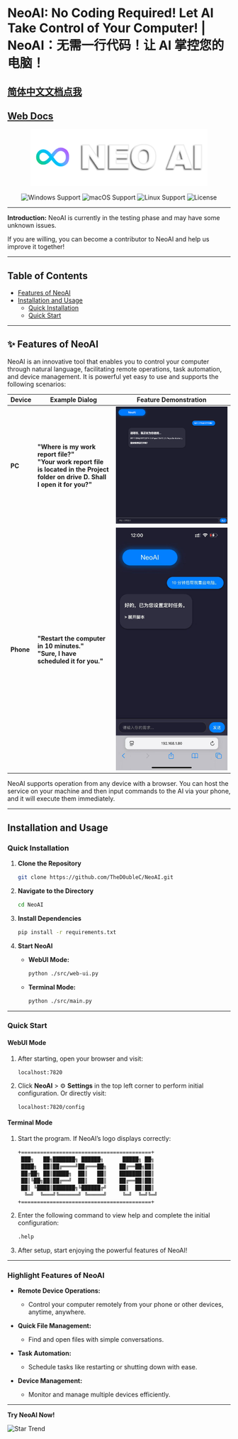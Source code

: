 # NeoAI: No Coding Required! Let AI Take Control of Your Computer! | NeoAI：无需一行代码！让 AI 掌控您的电脑！

## [简体中文文档点我](docs/README(zh-CN).md)

## [Web Docs](https://thed0ublec.github.io/NeoAI)

<p align="center">
  <img src="docs/images/LOGO.png" alt="Logo" width="400" />
</p>

<section align="center">
  <img src="https://img.shields.io/badge/platform-Windows-blue?style=for-the-badge" alt="Windows Support">
  <img src="https://img.shields.io/badge/platform-macOS-lightgreen?style=for-the-badge" alt="macOS Support">
  <img src="https://img.shields.io/badge/platform-Linux-green?style=for-the-badge" alt="Linux Support">
  <img src="https://img.shields.io/badge/license-MIT-blue?style=for-the-badge" alt="License">
</section>

---

**Introduction:** NeoAI is currently in the testing phase and may have some unknown issues.

If you are willing, you can become a contributor to NeoAI and help us improve it together!

---

## **Table of Contents**

- [Features of NeoAI](#features-of-neoai)
- [Installation and Usage](#installation-and-usage)
  - [Quick Installation](#quick-installation)
  - [Quick Start](#quick-start)

---

## **✨ Features of NeoAI**

NeoAI is an innovative tool that enables you to control your computer through natural language, facilitating remote operations, task automation, and device management. It is powerful yet easy to use and supports the following scenarios:

| Device  | Example Dialog                                                             | Feature Demonstration     |
|---------|----------------------------------------------------------------------------|---------------------------|
| **PC**  | **"Where is my work report file?"**  <br> **"Your work report file is located in the Project folder on drive D. Shall I open it for you?"** | ![PC](docs/images/PC.png)        |
| **Phone** | **"Restart the computer in 10 minutes."** <br> **"Sure, I have scheduled it for you."**                 | ![Phone](docs/images/Phone.jpg) |

NeoAI supports operation from any device with a browser. You can host the service on your machine and then input commands to the AI via your phone, and it will execute them immediately.

---

## **Installation and Usage**

### **Quick Installation**

1. **Clone the Repository**
   ```bash
   git clone https://github.com/TheD0ubleC/NeoAI.git
   ```

2. **Navigate to the Directory**
   ```bash
   cd NeoAI
   ```

3. **Install Dependencies**
   ```bash
   pip install -r requirements.txt
   ```

4. **Start NeoAI**

   - **WebUI Mode:**
     ```bash
     python ./src/web-ui.py
     ```

   - **Terminal Mode:**
     ```bash
     python ./src/main.py
     ```

---

### **Quick Start**

#### **WebUI Mode**

1. After starting, open your browser and visit:
   ```
   localhost:7820
   ```

2. Click **NeoAI** > ⚙️ **Settings** in the top left corner to perform initial configuration.
   Or directly visit:
   ```
   localhost:7820/config
   ```

#### **Terminal Mode**

1. Start the program. If NeoAI’s logo displays correctly:
   ```
   +=========================================+
    ███╗   ██╗███████╗ ██████╗      █████╗ ██╗
    ████╗  ██║██╔════╝██╔═══██╗    ██╔══██╗██║
    ██╔██╗ ██║█████╗  ██║   ██║    ███████║██║
    ██║╚██╗██║██╔══╝  ██║   ██║    ██╔══██║██║
    ██║ ╚████║███████╗╚██████╔╝    ██║  ██║██║
     ╚═╝  ╚═══╝╚══════╝ ╚═════╝     ╚═╝  ╚═╝╚═╝
   +=========================================+
   ```

2. Enter the following command to view help and complete the initial configuration:
   ```bash
   .help
   ```

3. After setup, start enjoying the powerful features of NeoAI!

---

### **Highlight Features of NeoAI**

- **Remote Device Operations:**
  - Control your computer remotely from your phone or other devices, anytime, anywhere.

- **Quick File Management:**
  - Find and open files with simple conversations.

- **Task Automation:**
  - Schedule tasks like restarting or shutting down with ease.

- **Device Management:**
  - Monitor and manage multiple devices efficiently.

---

**Try NeoAI Now!**

![Star Trend](https://starchart.cc/thed0ublec/neoai.svg)

